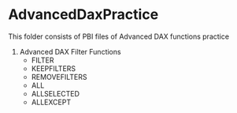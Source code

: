 # AdvancedDaxPractice
This folder consists of PBI files of Advanced DAX functions practice

1. Advanced DAX Filter Functions
   - FILTER
   - KEEPFILTERS
   - REMOVEFILTERS
   - ALL
   - ALLSELECTED
   - ALLEXCEPT

